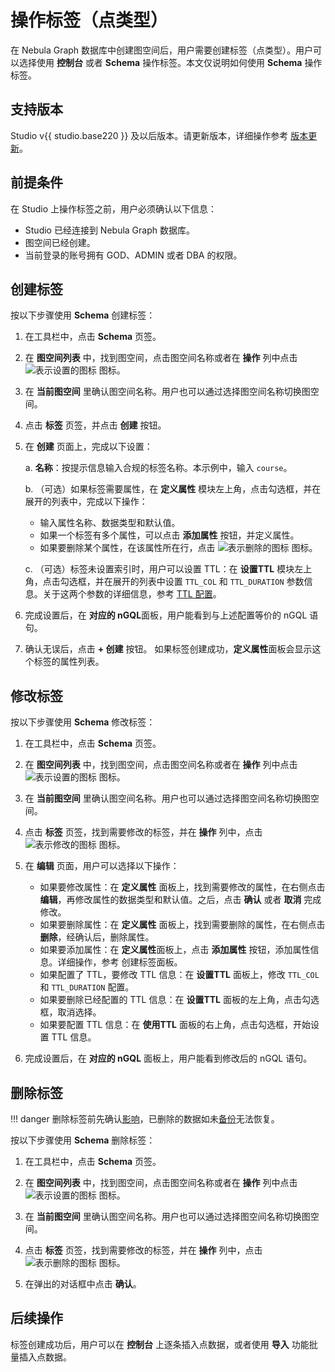 # 操作标签（点类型）

在 Nebula Graph 数据库中创建图空间后，用户需要创建标签（点类型）。用户可以选择使用 **控制台** 或者 **Schema** 操作标签。本文仅说明如何使用 **Schema** 操作标签。

## 支持版本

Studio v{{ studio.base220 }} 及以后版本。请更新版本，详细操作参考 [版本更新](../about-studio/st-ug-check-updates.md)。

## 前提条件

在 Studio 上操作标签之前，用户必须确认以下信息：

- Studio 已经连接到 Nebula Graph 数据库。
- 图空间已经创建。
- 当前登录的账号拥有 GOD、ADMIN 或者 DBA 的权限。

## 创建标签

按以下步骤使用 **Schema** 创建标签：

1. 在工具栏中，点击 **Schema** 页签。

2. 在 **图空间列表** 中，找到图空间，点击图空间名称或者在 **操作** 列中点击 ![表示设置的图标](../figs/st-ug-018.png "设置") 图标。

3. 在 **当前图空间** 里确认图空间名称。用户也可以通过选择图空间名称切换图空间。

4. 点击 **标签** 页签，并点击 **创建** 按钮。

5. 在 **创建** 页面上，完成以下设置：

   a. **名称**：按提示信息输入合规的标签名称。本示例中，输入 `course`。

   b. （可选）如果标签需要属性，在 **定义属性** 模块左上角，点击勾选框，并在展开的列表中，完成以下操作：  
      - 输入属性名称、数据类型和默认值。
      - 如果一个标签有多个属性，可以点击 **添加属性** 按钮，并定义属性。
      - 如果要删除某个属性，在该属性所在行，点击 ![表示删除的图标](../figs/st-ug-020.png "删除") 图标。
  
   c. （可选）标签未设置索引时，用户可以设置 TTL：在 **设置TTL** 模块左上角，点击勾选框，并在展开的列表中设置 `TTL_COL` 和 `TTL_DURATION` 参数信息。关于这两个参数的详细信息，参考 [TTL 配置](../../3.ngql-guide/8.clauses-and-options/ttl-options.md "点击前往 Nebula Graph 网站")。

6. 完成设置后，在 **对应的 nGQL**面板，用户能看到与上述配置等价的 nGQL 语句。

7. 确认无误后，点击 **+ 创建** 按钮。
   如果标签创建成功，**定义属性**面板会显示这个标签的属性列表。

## 修改标签

按以下步骤使用 **Schema** 修改标签：

1. 在工具栏中，点击 **Schema** 页签。

2. 在 **图空间列表** 中，找到图空间，点击图空间名称或者在 **操作** 列中点击 ![表示设置的图标](../figs/st-ug-018.png "设置") 图标。

3. 在 **当前图空间** 里确认图空间名称。用户也可以通过选择图空间名称切换图空间。

4. 点击 **标签** 页签，找到需要修改的标签，并在 **操作** 列中，点击 ![表示修改的图标](../figs/st-ug-021.png "修改") 图标。

5. 在 **编辑** 页面，用户可以选择以下操作：
   - 如果要修改属性：在 **定义属性** 面板上，找到需要修改的属性，在右侧点击 **编辑**，再修改属性的数据类型和默认值。之后，点击 **确认** 或者 **取消** 完成修改。
   - 如果要删除属性：在 **定义属性** 面板上，找到需要删除的属性，在右侧点击 **删除**，经确认后，删除属性。
   - 如果要添加属性：在 **定义属性**面板上，点击 **添加属性** 按钮，添加属性信息。详细操作，参考 创建标签面板。
   - 如果配置了 TTL，要修改 TTL 信息：在 **设置TTL** 面板上，修改 `TTL_COL` 和 `TTL_DURATION` 配置。
   - 如果要删除已经配置的 TTL 信息：在 **设置TTL** 面板的左上角，点击勾选框，取消选择。
   - 如果要配置 TTL 信息：在 **使用TTL** 面板的右上角，点击勾选框，开始设置 TTL 信息。

6. 完成设置后，在 **对应的 nGQL** 面板上，用户能看到修改后的 nGQL 语句。

## 删除标签

!!! danger
    删除标签前先确认[影响](../../3.ngql-guide/10.tag-statements/2.drop-tag.md)，已删除的数据如未[备份](../../7.data-security/3.manage-snapshot.md)无法恢复。

按以下步骤使用 **Schema** 删除标签：

1. 在工具栏中，点击 **Schema** 页签。

2. 在 **图空间列表** 中，找到图空间，点击图空间名称或者在 **操作** 列中点击 ![表示设置的图标](../figs/st-ug-018.png "设置") 图标。

3. 在 **当前图空间** 里确认图空间名称。用户也可以通过选择图空间名称切换图空间。

4. 点击 **标签** 页签，找到需要修改的标签，并在 **操作** 列中，点击 ![表示删除的图标](../figs/st-ug-017.png "删除") 图标。

5. 在弹出的对话框中点击 **确认**。

## 后续操作

标签创建成功后，用户可以在 **控制台** 上逐条插入点数据，或者使用 **导入** 功能批量插入点数据。
